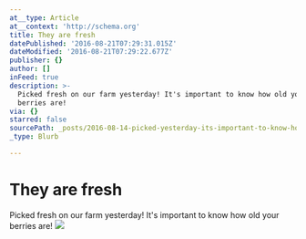 ```yaml
---
at__type: Article
at__context: 'http://schema.org'
title: They are fresh
datePublished: '2016-08-21T07:29:31.015Z'
dateModified: '2016-08-21T07:29:22.677Z'
publisher: {}
author: []
inFeed: true
description: >-
  Picked fresh on our farm yesterday! It's important to know how old your
  berries are!
via: {}
starred: false
sourcePath: _posts/2016-08-14-picked-yesterday-its-important-to-know-how-old-your-berri.md
_type: Blurb

---
```

# They are fresh

Picked fresh on our farm yesterday! It's important to know how old your berries are!
![](https://the-grid-user-content.s3-us-west-2.amazonaws.com/3c9cda63-e50a-4c3b-99f4-373fc81af1a7.jpg)